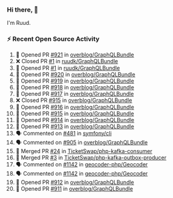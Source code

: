 ### Hi there, 👋

I'm Ruud.
 
### :zap: Recent Open Source Activity

<!--START_SECTION:activity-->
1. 💪 Opened PR [#921](https://github.com/overblog/GraphQLBundle/pull/921) in [overblog/GraphQLBundle](https://github.com/overblog/GraphQLBundle)
2. ❌ Closed PR [#1](https://github.com/ruudk/GraphQLBundle/pull/1) in [ruudk/GraphQLBundle](https://github.com/ruudk/GraphQLBundle)
3. 💪 Opened PR [#1](https://github.com/ruudk/GraphQLBundle/pull/1) in [ruudk/GraphQLBundle](https://github.com/ruudk/GraphQLBundle)
4. 💪 Opened PR [#920](https://github.com/overblog/GraphQLBundle/pull/920) in [overblog/GraphQLBundle](https://github.com/overblog/GraphQLBundle)
5. 💪 Opened PR [#919](https://github.com/overblog/GraphQLBundle/pull/919) in [overblog/GraphQLBundle](https://github.com/overblog/GraphQLBundle)
6. 💪 Opened PR [#918](https://github.com/overblog/GraphQLBundle/pull/918) in [overblog/GraphQLBundle](https://github.com/overblog/GraphQLBundle)
7. 💪 Opened PR [#917](https://github.com/overblog/GraphQLBundle/pull/917) in [overblog/GraphQLBundle](https://github.com/overblog/GraphQLBundle)
8. ❌ Closed PR [#915](https://github.com/overblog/GraphQLBundle/pull/915) in [overblog/GraphQLBundle](https://github.com/overblog/GraphQLBundle)
9. 💪 Opened PR [#916](https://github.com/overblog/GraphQLBundle/pull/916) in [overblog/GraphQLBundle](https://github.com/overblog/GraphQLBundle)
10. 💪 Opened PR [#915](https://github.com/overblog/GraphQLBundle/pull/915) in [overblog/GraphQLBundle](https://github.com/overblog/GraphQLBundle)
11. 💪 Opened PR [#914](https://github.com/overblog/GraphQLBundle/pull/914) in [overblog/GraphQLBundle](https://github.com/overblog/GraphQLBundle)
12. 💪 Opened PR [#913](https://github.com/overblog/GraphQLBundle/pull/913) in [overblog/GraphQLBundle](https://github.com/overblog/GraphQLBundle)
13. 🗣 Commented on [#481](https://github.com/symfony/cli/issues/481) in [symfony/cli](https://github.com/symfony/cli)
14. 🗣 Commented on [#905](https://github.com/overblog/GraphQLBundle/issues/905) in [overblog/GraphQLBundle](https://github.com/overblog/GraphQLBundle)
15. 🎉 Merged PR [#24](https://github.com/TicketSwap/php-kafka-consumer/pull/24) in [TicketSwap/php-kafka-consumer](https://github.com/TicketSwap/php-kafka-consumer)
16. 🎉 Merged PR [#3](https://github.com/TicketSwap/php-kafka-outbox-producer/pull/3) in [TicketSwap/php-kafka-outbox-producer](https://github.com/TicketSwap/php-kafka-outbox-producer)
17. 🗣 Commented on [#1142](https://github.com/geocoder-php/Geocoder/issues/1142) in [geocoder-php/Geocoder](https://github.com/geocoder-php/Geocoder)
18. 🗣 Commented on [#1142](https://github.com/geocoder-php/Geocoder/issues/1142) in [geocoder-php/Geocoder](https://github.com/geocoder-php/Geocoder)
19. 💪 Opened PR [#912](https://github.com/overblog/GraphQLBundle/pull/912) in [overblog/GraphQLBundle](https://github.com/overblog/GraphQLBundle)
20. 💪 Opened PR [#911](https://github.com/overblog/GraphQLBundle/pull/911) in [overblog/GraphQLBundle](https://github.com/overblog/GraphQLBundle)
<!--END_SECTION:activity-->

